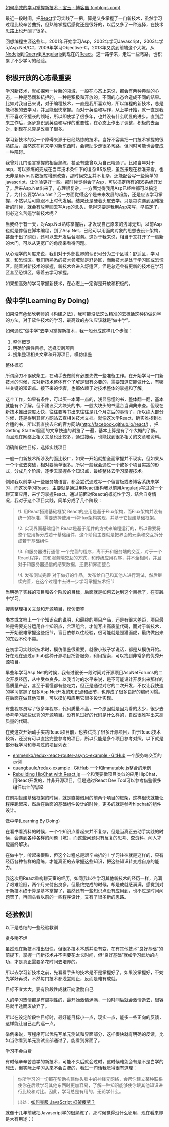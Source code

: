 [如何高效的学习掌握新技术 - 宝玉 - 博客园 (cnblogs.com)](https://www.cnblogs.com/dotey/p/4812633.html)

最近一段时间，把[React](http://facebook.github.io/react/)学习实践了一把，算是又多掌握了一门新技术，虽然学习过程比较辛苦曲折，但熟练掌握后感觉还是很好的，以后又多了一种选择，在技术思路上也开阔了很多。

回想编程生涯这些年，2001年开始学习Asp，2002年学习Javascript，2003年学习Asp.Net/C#，2009年学习Objective-C，2013年又跳到前端这个大坑，从[Nodejs](https://nodejs.org/)到[jQuery](https://jquery.com/)到[Angularjs](https://angularjs.org/)到现在的[React](http://facebook.github.io/react/)。这一路学来，走过一些弯路，也积累了不少学习的经验。

## 积极开放的心态最重要

学习新技术，就如探索一片新的领域，一般在心态上来说，都会有两种典型的心态，一种是恐慌和抗拒的，一种是积极和开放的，不同的心态会造成不同的结果。比如对我自己来说，对于编程技术，一直是我所喜欢的，所以编程的新技术，总是能积极的去学习，并且能很快掌握。而对于英语和写作，从上学开始，就一直是我所不喜欢不擅长的领域，所以即使学了很多年，也并没有什么明显的进步。直到后来工作后，逐步意识到英语和写作的重要性，在心态上作出了调整，积极的去面对，到现在总算是改善了很多。

学习新技术的另一个障碍来源于已经熟练的技术。当好不容易把一门技术掌握的很熟练后，虽然这在将来学习新东西时，会帮助少走很多弯路，但同时可能也会变成一种障碍。

我曾对几门语言掌握的相当熟练，甚至有些曾以为自己精通了。比如当年对于asp，可以熟练的完成在当年技术条件下的复杂BS系统，虽然按现在标准来看，也无非是用vbs对数据库增删改查，那时候交互并不复杂，还能配合写一些简单的javascript，让体验更好一些。那时候觉得会了Asp，可以搞定所有的BS系统开发了。后来Asp.Net出来了，心理很复杂，一方面觉得我用Asp已经啥都可以搞定了，为什么要学Asp.Net？另一方面觉得这个是未来发展的趋势，还是应该学习掌握，不然以后可能跟不上时代发展。结果还是硬着头皮去学。只是每次遇到困难挫折的时候，就会有放弃回去写Asp的念头，觉得这要是我用Asp来写，早搞定了，何必这么苦逼学新技术呢？

当我终于有一天，对Asp.Net熟练掌握后，才发现自己原来的浅薄无知，以前Asp也就是停留在脚本编程，到了Asp.Net，已经可以用面向对象的思想去设计架构，甚至于出了网页，还可以去开发后台服务。这对于我来说，相当于又打开了一扇新的大门，可以从更宽广的角度来看待问题。

从心理学的角度来说，我们对于外部世界的认识可分为三个区域：舒适区，学习区，和恐慌区。我们所熟悉的技术领域就是舒适区，而新技术是处于学习区或恐慌区。随着对新技术的掌握，新技术会进入舒适区，但是总还会有更新的技术在学习区甚至恐惧区，等着去学习掌握。

如果想高效的学习掌握新技术，在心态上一定得是开放和积极的。

## 做中学(Learning By Doing)

如果没有[@邹欣](http://www.zhihu.com/people/cdfb6dbb2a8e15e6a26f12669eee09e5)老师的《[构建之法](http://www.duokan.com/book/87284)》，我可能没法这么精准的去概括这种边做边学的方法，对于软件技术的学习，最高效的办法应该就是“做中学”。

如何通过“做中学”去学习掌握新技术，我一般分成这样几个步骤：

1. 整体概览
2. 明确阶段性目标，选择实践项目
3. 搜集整理相关文章和开源项目，模仿借鉴

整体概览

所谓磨刀不误砍柴工，在动手去做前有必要先做一些准备工作。在开始学习一门新技术的时候，先对新技术整体有个了解是很有必要的，需要知道它能做什么，有哪些关键的知识点。接下来的步骤，也都依赖于对技术整体的掌握和了解。

这个工作，如果有条件，可以买一本薄一点的，浅显易懂的书，整体翻一翻，基本就能有个了解。但不建议买大块头的书，一般大块头的书适合当词典来查。但现在新技术推出速度太快，往往要等书出来往往是几个月之后的事情了，所以绝大部分时候，还是得到其官方网站去查相关技术文档。就像这次学React，确实难找到本合适的书，所以我直接去它的官方网站(http://facebook.github.io/react/) ，把Getting Started里面的文章快速的浏览了一遍，基本上算是有了个大概的了解。而且现在网络上相关文章也比较多，通过搜索，也能找到很多相关的文章和资料。

明确阶段性目标，选择实践项目

一般一门新技术所涉及的面比较广，如果一开始就想全面掌握并不现实，但如果从一个个点去突破，相对要简单很多。所以一般我会通过一个或多个项目实践的形式，分成几个阶段，逐步去掌握各个知识点，最终整体去学习掌握技术。

例如我以前学习一些服务端语言，都会尝试通过写一个留言板或者博客系统来学习，而这次学习React，主要就是通过用React重构我以前用Angularjs写过的一个聊天室应用，来学习掌握React。通过前面对React的概览性学习，结合自身情况，我对于这个项目实践，简单分成了几个阶段：

> \1. 用React搭建基础框架
> React的应用是基于Flux架构，而Flux架构并没有统一的标准，需要选择使用一种Flux架构实现，并基于它搭建基础框架。
>
> \2. 实现界面基础组件
> React是基于组件的方式来编程运行的，所以需要将整个应用拆分成若干基础组件，这个阶段主要就是把界面的元素和交互拆分成若干基础组件
>
> \3. 和服务器进行通信
> 一个完善的程序，离不开和服务端的交互，对于一个React程序，其和服务端交互的方式，和传统应用程序，并不全相同，并且对于和服务器通信的结果数据，还要和界面整合
>
> \4. 发布测试完善
> 对于做好的作品，发布给自己和其他人进行测试，然后继续完善，在这个过程中去进一步学习掌握技术细节

当明确了实践的项目和各个阶段的目标，后面就是如何去达到这个目标了，在实践中学习。

搜集整理相关文章和开源项目，模仿借鉴

书本或文档上一个个知识点的说明，和最终的项目产品，还是有很大差距，项目最终是需要充分运用各个知识点，合理组合，才能写出高质量代码，而对于新技术，一开始很难掌握这些细节，盲目依赖以往经验，很可能就是照猫画虎，最终做出来的东西不伦不类。

在初学习实践新技术时，模仿借鉴很重要，就像小孩子学说话，都是从模仿开始。好在现在通过github这种开源项目托管服务，利用搜索，可以找到非常多的优秀开源项目。

早些年学习Asp.Net的时候，我有过很长一段时间对开源项目AspNetForums的二次开发经历，从中受益良多。以我当时的水平来说，是不可能设计开发出来那样的高质量产品，甚至于看懂都有些吃力，但正是通过对它的二次开发，不仅让我快速的学习掌握了很多Asp.Net开发的知识点和细节，也养成了很多良好的编码习惯。在后面在做其他项目，可以模仿和应用它很多设计实现。

有些程序员写了很多年程序，代码质量不高，一个原因就是因为看的太少，很少去参考学习那些优秀的开源项目。没有见过好的代码是什么样的，自然很难写出来高质量的代码。

在我这次开始动手实践React项目前，也尝试找了很多开源项目，由于React技术较新，还没有可以直接完整参考的项目，所以只能是多个项目参考对照。以下就是部分我学习和参考过的项目列表：

- [emmenko/redux-react-router-async-example · GitHub](https://github.com/emmenko/redux-react-router-async-example) 一个服务端交互的示例
- [quangbuule/redux-example · GitHub](https://github.com/quangbuule/redux-example/) 一个和Immutable.js整合的示例
- [Rebuilding HipChat with React.js](https://developer.atlassian.com/blog/2015/02/rebuilding-hipchat-with-react/) 一个和我要做项目类似的应用HipChat，用React开发的，并非开源项目，但是通过React Dev Tool可以参考借鉴很多组件设计的思路

在前期搭建基础框架的时候，就是直接借用的前两个项目的框架，这样很快就能让程序跑起来，然后在后面的基础组件设计的时候，更多的就是参考hipchat的组件设计。

做中学(Learning By Doing)

在看书看资料的时候，一个个知识点看起来并不复杂，但是当真正去动手实践的时候，会遇到各种各样的问题（坑），而这些问题只有反复的思考、查资料、问人才能最终解决。

在做中学，听起来很酷，但这个过程总是艰辛曲折的！学习往往就是这样的，只有经历各种各样的磨练，才能真正的去掌握这些知识，把这些知识转变成自身的能力。

我这次用React重构聊天室的经历，如同我以往学习其他新技术的经历一样，充满了艰难险阻，两个月来付出良多。但最终完成的时候，却是成就感满满，感觉到对于新技术终于算是基本掌握了，虽然还有一些知识点没有应用到，也不过是时间问题罢了，再回头看以前的一些程序设计，又有了很多新的思路。

## 经验教训

以下是总结的一些经验教训

贪多嚼不烂

虽然现在新技术推出很快，但很多技术本质并没有变，在有其他技术“良好基础”的前提下，掌握一门新技术并不需要花太长时间，但“良好基础”就如学习武功的内功，才是真正需要多花时间去培养的。

所以去学习新技术之前，先看看手头的技术是不是掌握好了，如果没掌握好，不妨先学好再说，不然每门技术都浅尝则止，反而是难有成就。

目标不宜太大，要有阶段性成就正向激励自己

人的学习热情都是有周期性的，最开始激情满满，一段时间后就会激情逝去，很容易就半途而废放弃了。

所以在设定阶段性目标时，最好能目标小一点，现实一点，能多一些正向的反馈，这样能让自己走的远一点。

举例来说，写程序可以优先写单元测试和界面部分，这样很快就有明确的反馈，比如当你看到单元测试全部通过了，能看到界面了。

学习不会白费

有时候辛辛苦苦学的新技术，可能不久后就会过时，这时候难免会有是不是白学的想法，但实际上学习从来不会白费的，看过一句话我觉得很有道理：

> 你所学习的一切都在帮助构建你头脑中的神经元网络，会帮你建立某种联系使你在后续学习其他东西时更加容易，了解一种知识能够使你跟其他知识进行比较和对比。因此，学习总是有用的，无论学什么。
>
> 出处：[如何克服 JavaScript 框架疲劳？](http://www.html-js.com/article/3074?from=timeline&isappinstalled=0)

就像十几年前我把Javascript学的很熟练了，那时候觉得没什么卵用，现在看来却是大有用途：）